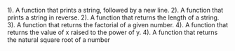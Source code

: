 1). A function that prints a string, followed by a new line.
2). A function that prints a string in reverse.
2). A function that returns the length of a string.
3). A function that returns the factorial of a given number.
4). A function that returns the value of x raised to the power of y.
4). A function that returns the natural square root of a number
